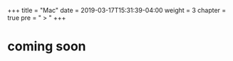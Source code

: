 +++
title = "Mac"
date = 2019-03-17T15:31:39-04:00
weight = 3
chapter = true
pre = " > "
+++


# coming soon


